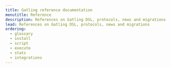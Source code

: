 ```yaml
---
title: Gatling reference documentation
menutitle: Reference
description: References on Gatling DSL, protocols, news and migrations
lead: References on Gatling DSL, protocols, news and migrations
ordering:
  - glossary
  - install
  - script
  - execute
  - stats
  - integrations
---
```

